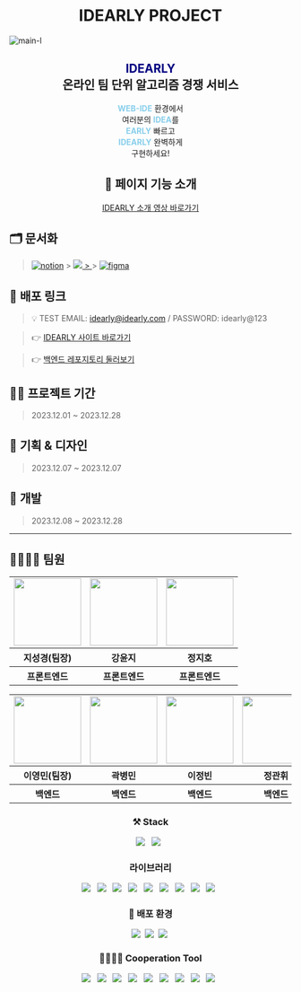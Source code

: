 <div align = "middle">
<h1>IDEARLY PROJECT</h1>
</div>

![main-l](https://github.com/FluffySnowTeam/IDEARLY-FE/assets/123868471/d41e3f69-8856-469d-a6b7-3191b1dec28c)

<div align="center">
  <h2><font color="navy">IDEARLY</font><br/>온라인 팀 단위 알고리즘 경쟁 서비스</h2>
  
  <p><b><font color="skyblue">WEB-IDE</font></b> 환경에서<br/>여러분의 <b><font color="skyblue">IDEA</font></b>를<br/><b><font color="skyblue">EARLY</b> </font>빠르고<br/><b><font color="skyblue">IDEARLY</font></b> 완벽하게<br/>구현하세요!</p>

## 🧼 페이지 기능 소개

[IDEARLY 소개 영상 바로가기](https://youtu.be/-WiwIYQPo94?si=t7kVhHtf0b5XHCjv)

</div>

## 🗂️ 문서화

> <a href="https://goorm.notion.site/Web-IDE-461e3022ab5f4b44ab07fcc4a5e24733"><img alt="notion" src ="https://img.shields.io/badge/notion-skyblue.svg?&style=for-the-badge&logo=notion&logoColor=black"/></a> > <a href="https://youngandmini.atlassian.net/jira/software/projects/ID/boards/4"><img src="https://img.shields.io/badge/Jira-0052CC?style=for-the-badge&logo=jira&logoColor=white"> > </a> > <a href="https://www.figma.com/file/RJ7we1YcAouCiT4b5Gr8Aw/Wireframe-Designer-(Community)?type=design&node-id=0%3A1&mode=design&t=G3AgTawIhML9QVI7-1"><img alt="figma" src ="https://img.shields.io/badge/figma-pink.svg?&style=for-the-badge&logo=figma&logoColor=black"/></a>

## 📎 배포 링크

> 💡 TEST EMAIL: idearly@idearly.com / PASSWORD: idearly@123

> 👉 [IDEARLY 사이트 바로가기](https://idearly.site)

> 👉 [백엔드 레포지토리 둘러보기](https://github.com/FluffySnowTeam/IDEARLY-BE)

## 👩‍💻 프로젝트 기간

> 2023.12.01 ~ 2023.12.28

## 🎨 기획 & 디자인

> 2023.12.07 ~ 2023.12.07

## 🔩 개발

> 2023.12.08 ~ 2023.12.28

<hr/>

## 👨‍👩‍👧‍👦 팀원

<div align="center">

<table>
   <tr>
    <td>
       <a href="https://github.com/zivivle">
        <img src="https://avatars.githubusercontent.com/u/123868471?v=4" width="120px" height="120px"/>
      </a>  
    </td>
    <td>
      <a href="https://github.com/dbswl701">
        <img src="https://avatars.githubusercontent.com/u/73208914?v=4" width="120px" height="120px"/>
      </a>
    </td>
    <td>
      <a href="https://github.com/stop0ho">
        <img src="https://avatars.githubusercontent.com/u/68852637?v=4" width="120px" height="120px"/>
      </a> 
    </td>
  </tr>
  <tr>
    <th>
      지성경(팀장)
    </th>
    <th>
      강윤지
    </th>
    <th>
      정지호
    </th>
  </tr>
  <tr>
    <th>
      프론트엔드
    </th>
    <th>
      프론트엔드
    </th>
    <th>
      프론트엔드
    </th>
  </tr>
</table>
<table>
   <tr>
     <td>
     <a href="https://github.com/youngandmini">
        <img src="https://avatars.githubusercontent.com/u/80088671?v=4" width="120px" height="120px"/>
      </a> 
    </td>
     <td>
     <a href="https://github.com/byeongmin-kwak">
        <img src="https://avatars.githubusercontent.com/u/71933999?v=4" width="120px" height="120px"/>
      </a> 
    </td>
    <td>
      <a href="https://github.com/jungbin97">
        <img src="https://avatars.githubusercontent.com/u/57621519?v=4" width="120px" height="120px"/>
      </a>  
    </td>
     <td>
      <a href="https://github.com/GwanHwi1">
        <img src="https://avatars.githubusercontent.com/u/113085123?v=4" width="120px" height="120px"/>
      </a>  
    </td>
  </tr>
  <tr>
   <th>
      이영민(팀장)
    </th>
    <th>
      곽병민
    </th>
    <th>
      이정빈
    </th>
    <th>
      정관휘
    </th>
  </tr>
  <tr>
    <th>
      백엔드
    </th>
    <th>
      백엔드
    </th>
    <th>
      백엔드
    </th>
    <th>
      백엔드
    </th>
  </tr>
</table>

### ⚒️ Stack

<img src="https://img.shields.io/badge/react-61DAFB?style=for-the-badge&logo=react&logoColor=white"> &nbsp;
<img src="https://img.shields.io/badge/Typescript-3178C6?style=for-the-badge&logo=Typescript&logoColor=white"> &nbsp;

### 라이브러리

<img src="https://img.shields.io/badge/Chakra UI-319795?style=for-the-badge&logo=ChakraUI&logoColor=white"> &nbsp;
<img src="https://img.shields.io/badge/React Query-FF4154?style=for-the-badge&logo=ReactQuery&logoColor=white"> &nbsp;
<img src="https://img.shields.io/badge/Jotai-gray?style=for-the-badge&&logoColor=white"> &nbsp;
<img src="https://img.shields.io/badge/Zod-3E67B1?style=for-the-badge&logo=Zod&logoColor=white"> &nbsp;
<img src="https://img.shields.io/badge/React Hook Form-EC5990?style=for-the-badge&logo=ReactHookForm&logoColor=white"> &nbsp;
<img src="https://img.shields.io/badge/CodeMirror-D30707?style=for-the-badge&logo=CodeMirror&logoColor=white"> &nbsp;
<img src="https://img.shields.io/badge/Yorkie-F7B93E?style=for-the-badge&logoColor=white"> &nbsp;
<img src="https://img.shields.io/badge/Stomp-181717?style=for-the-badge&logoColor=white"> &nbsp;
<img src="https://img.shields.io/badge/Kakao I ConnectLIve-FFCD00?style=for-the-badge&logo=kakao&logoColor=white"> &nbsp;

### 💫 배포 환경

<div>
<img src="https://img.shields.io/badge/nginx-009639?style=for-the-badge&logo=nginx&logoColor=white">&nbsp;
<img src="https://img.shields.io/badge/amazonec2-FF9900?style=for-the-badge&logo=amazonec2&logoColor=white">&nbsp;
<img src="https://img.shields.io/badge/docker-2496ED?style=for-the-badge&logo=docker&logoColor=white">&nbsp;

### 👨‍👩‍👧‍👦 Cooperation Tool

<img src="https://img.shields.io/badge/Prettier-F7B93E?style=for-the-badge&logo=Prettier&logoColor=white"> &nbsp;
<img src="https://img.shields.io/badge/ESLint-4B32C3?style=for-the-badge&logo=ESLint&logoColor=white"> &nbsp;
<img src="https://img.shields.io/badge/Visual Studio Code-007ACC?style=for-the-badge&logo=VisualStudioCode&logoColor=white"> &nbsp;
<img src="https://img.shields.io/badge/MSW-FF6A33?style=for-the-badge&logo=MockServiceWorker&logoColor=white"> &nbsp;
<img src="https://img.shields.io/badge/git-F05032?style=for-the-badge&logo=git&logoColor=white"> &nbsp;
<img src="https://img.shields.io/badge/github-181717?style=for-the-badge&logo=github&logoColor=white"> &nbsp;
<img src="https://img.shields.io/badge/github action-2088ff?style=for-the-badge&logo=githubActions&logoColor=white"> &nbsp;
<img src="https://img.shields.io/badge/Slack-4A154B?style=for-the-badge&logo=Slack&logoColor=white"> &nbsp;
<img src="https://img.shields.io/badge/Discord-5865F2?style=for-the-badge&logo=Discord&logoColor=white"> &nbsp;

</div>
